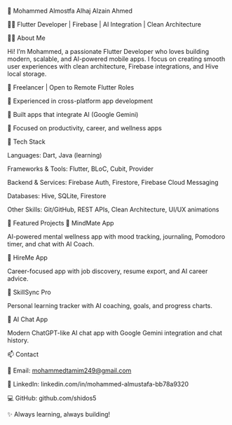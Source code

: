 🌟 Mohammed Almostfa Alhaj Alzain Ahmed

👨‍💻 Flutter Developer | Firebase | AI Integration | Clean Architecture

👨‍💻 About Me

Hi! I’m Mohammed, a passionate Flutter Developer who loves building modern, scalable, and AI-powered mobile apps.
I focus on creating smooth user experiences with clean architecture, Firebase integrations, and Hive local storage.

🚀 Freelancer | Open to Remote Flutter Roles

🎯 Experienced in cross-platform app development

🤖 Built apps that integrate AI (Google Gemini)

📱 Focused on productivity, career, and wellness apps

🚀 Tech Stack

Languages: Dart, Java (learning)

Frameworks & Tools: Flutter, BLoC, Cubit, Provider

Backend & Services: Firebase Auth, Firestore, Firebase Cloud Messaging

Databases: Hive, SQLite, Firestore

Other Skills: Git/GitHub, REST APIs, Clean Architecture, UI/UX animations

📂 Featured Projects
📱 MindMate App

AI-powered mental wellness app with mood tracking, journaling, Pomodoro timer, and chat with AI Coach.

💼 HireMe App

Career-focused app with job discovery, resume export, and AI career advice.

🎯 SkillSync Pro

Personal learning tracker with AI coaching, goals, and progress charts.

🤖 AI Chat App

Modern ChatGPT-like AI chat app with Google Gemini integration and chat history.

📫 Contact

📧 Email: mohammedtamim249@gmail.com

💼 LinkedIn: linkedin.com/in/mohammed-almustafa-bb78a9320

💻 GitHub: github.com/shidos5

✨ Always learning, always building!
